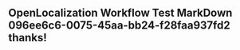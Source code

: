<properties
ms.topic="hero-topic"
ms.test1="hero-topic"
ms.test2="test"/>

## OpenLocalization Workflow Test MarkDown 096ee6c6-0075-45aa-bb24-f28faa937fd2 thanks!
<!--HONumber=Mar16_HO4-->
